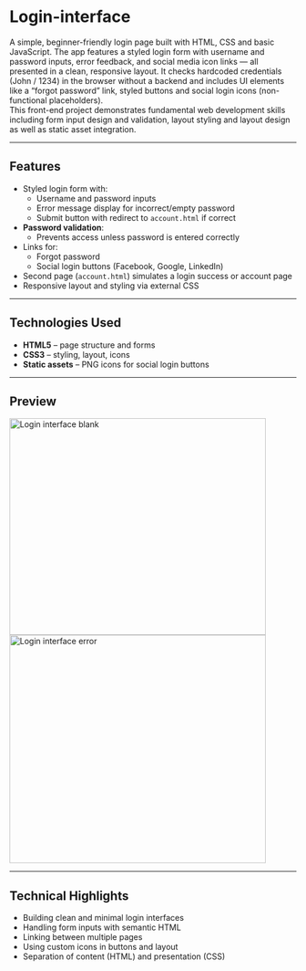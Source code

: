 # Login-interface

A simple, beginner-friendly login page built with HTML, CSS and basic JavaScript. The app features a styled login form with username and password inputs, error feedback, and social media icon links — all presented in a clean, responsive layout. It checks hardcoded credentials (John / 1234) in the browser without a backend and includes UI elements like a “forgot password” link, styled buttons and social login icons (non-functional placeholders).  
This front-end project demonstrates fundamental web development skills including form input design and validation, layout styling and layout design as well as static asset integration.

---

## Features

- Styled login form with:
  - Username and password inputs
  - Error message display for incorrect/empty password
  - Submit button with redirect to `account.html` if correct
- **Password validation**:
  - Prevents access unless password is entered correctly
- Links for:
  - Forgot password
  - Social login buttons (Facebook, Google, LinkedIn)
- Second page (`account.html`) simulates a login success or account page
- Responsive layout and styling via external CSS

---

## Technologies Used

- **HTML5** – page structure and forms
- **CSS3** – styling, layout, icons
- **Static assets** – PNG icons for social login buttons

---

## Preview

<p float="left">

<img width="450" height="380" alt="Login interface blank" src="https://github.com/user-attachments/assets/34944db9-9375-4896-b307-f28bb5c11732" />
<img width="450" height="400" alt="Login interface error" src="https://github.com/user-attachments/assets/93b4050b-885d-421d-a077-f22543936acc" />

</p>

---

## Technical Highlights

- Building clean and minimal login interfaces  
- Handling form inputs with semantic HTML  
- Linking between multiple pages  
- Using custom icons in buttons and layout  
- Separation of content (HTML) and presentation (CSS)  

